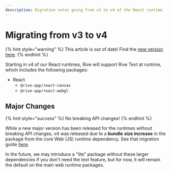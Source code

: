 ```yaml
---
description: Migration notes going from v3 to v4 of the React runtime
---
```


# Migrating from v3 to v4

{% hint style="warning" %}
This article is out of date! Find the [new version here](https://rive.app/community/doc/migrating-from-v3-to-v4/dociIPXVHKFF).
{% endhint %}

Starting in v4 of our React runtimes, Rive will support Rive Text at runtime, which includes the following packages:

* React
  * `@rive-app/react-canvas`
  * `@rive-app/react-webgl`

## Major Changes

{% hint style="success" %}
No breaking API changes!
{% endhint %}

While a new major version has been released for the runtimes without breaking API changes, v4 was released due to a **bundle** **size increase** in the package from the core Web (JS) runtime dependency. See that migration guide [here](../web-js/migrating-from-v1-to-v2.md).

In the future, we may introduce a "lite" package without these larger dependencies if you don't need the text feature, but for now, it will remain the default on the main web runtime packages.
